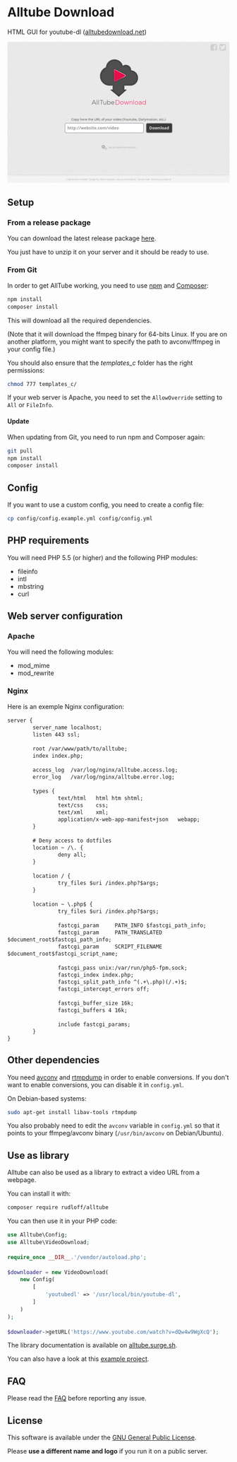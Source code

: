 # Alltube Download

HTML GUI for youtube-dl ([alltubedownload.net](http://alltubedownload.net/))

![Screenshot](img/screenshot.png "Alltube GUI screenshot")

## Setup

### From a release package

You can download the latest release package [here](https://github.com/Rudloff/alltube/releases).

You just have to unzip it on your server and it should be ready to use.

### From Git

In order to get AllTube working, you need to use [npm](https://www.npmjs.com/) and [Composer](https://getcomposer.org/):

```bash
npm install
composer install
```

This will download all the required dependencies.

(Note that it will download the ffmpeg binary for 64-bits Linux. If you are on another platform, you might want to specify the path to avconv/ffmpeg in your config file.)

You should also ensure that the *templates_c* folder has the right permissions:

```bash
chmod 777 templates_c/
```

If your web server is Apache, you need to set the `AllowOverride` setting to `All` or `FileInfo`.

#### Update

When updating from Git, you need to run npm and Composer again:

```bash
git pull
npm install
composer install
```

## Config

If you want to use a custom config, you need to create a config file:

```bash
cp config/config.example.yml config/config.yml
```

## PHP requirements

You will need PHP 5.5 (or higher) and the following PHP modules:

* fileinfo
* intl
* mbstring
* curl

## Web server configuration

### Apache

You will need the following modules:

* mod_mime
* mod_rewrite

### Nginx

Here is an exemple Nginx configuration:

```nginx
server {
        server_name localhost;
        listen 443 ssl;

        root /var/www/path/to/alltube;
        index index.php;

        access_log  /var/log/nginx/alltube.access.log;
        error_log   /var/log/nginx/alltube.error.log;

        types {
                text/html   html htm shtml;
                text/css    css;
                text/xml    xml;
                application/x-web-app-manifest+json   webapp;
        }

        # Deny access to dotfiles
        location ~ /\. {
                deny all;
        }

        location / {
                try_files $uri /index.php?$args;
        }

        location ~ \.php$ {
                try_files $uri /index.php?$args;

                fastcgi_param     PATH_INFO $fastcgi_path_info;
                fastcgi_param     PATH_TRANSLATED $document_root$fastcgi_path_info;
                fastcgi_param     SCRIPT_FILENAME $document_root$fastcgi_script_name;

                fastcgi_pass unix:/var/run/php5-fpm.sock;
                fastcgi_index index.php;
                fastcgi_split_path_info ^(.+\.php)(/.+)$;
                fastcgi_intercept_errors off;

                fastcgi_buffer_size 16k;
                fastcgi_buffers 4 16k;

                include fastcgi_params;
        }
}
```

## Other dependencies

You need [avconv](https://libav.org/avconv.html) and [rtmpdump](http://rtmpdump.mplayerhq.hu/) in order to enable conversions.
If you don't want to enable conversions, you can disable it in `config.yml`.

On Debian-based systems:

```bash
sudo apt-get install libav-tools rtmpdump
```

You also probably need to edit the `avconv` variable in `config.yml` so that it points to your ffmpeg/avconv binary (`/usr/bin/avconv` on Debian/Ubuntu).

## Use as library

Alltube can also be used as a library to extract a video URL from a webpage.

You can install it with:

```bash
composer require rudloff/alltube
```

You can then use it in your PHP code:

```php
use Alltube\Config;
use Alltube\VideoDownload;

require_once __DIR__.'/vendor/autoload.php';

$downloader = new VideoDownload(
    new Config(
        [
            'youtubedl' => '/usr/local/bin/youtube-dl',
        ]
    )
);

$downloader->getURL('https://www.youtube.com/watch?v=dQw4w9WgXcQ');
```

The library documentation is available on [alltube.surge.sh](https://alltube.surge.sh/classes/Alltube.VideoDownload.html).

You can also have a look at this [example project](https://github.com/Rudloff/alltube-example-project).

## FAQ

Please read the [FAQ](resources/FAQ.md) before reporting any issue.

## License

This software is available under the [GNU General Public License](http://www.gnu.org/licenses/gpl.html).

Please __use a different name and logo__ if you run it on a public server.
